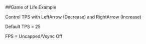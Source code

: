 ##Game of Life Example

Control TPS with LeftArrow (Decrease) and RightArrow (Increase)

Default TPS = 25

FPS = Uncapped/Vsync Off